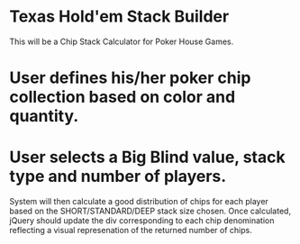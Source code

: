Texas Hold'em Stack Builder
===========================

This will be a Chip Stack Calculator for Poker House Games. 

# User defines his/her poker chip collection based on color and quantity.
# User selects a Big Blind value, stack type and number of players.

System will then calculate a good distribution of chips for each player based on the SHORT/STANDARD/DEEP stack size chosen. Once calculated, jQuery should update the div corresponding to each chip denomination reflecting a visual represenation of the returned number of chips.